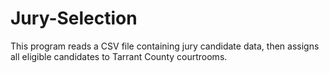 # Jury-Selection
This program reads a CSV file containing jury candidate data, then assigns all eligible candidates to Tarrant County courtrooms. 
